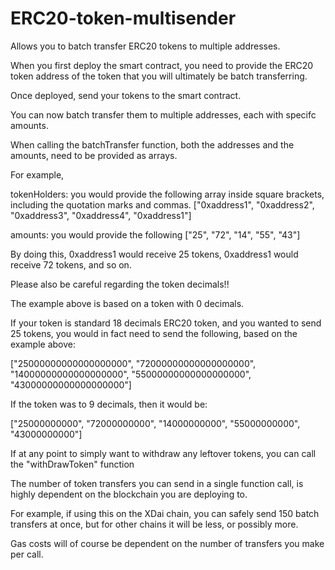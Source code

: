 # ERC20-token-multisender

Allows you to batch transfer ERC20 tokens to multiple addresses.

When you first deploy the smart contract, you need to provide the ERC20 token address of the token that you will ultimately be batch transferring.

Once deployed, send your tokens to the smart contract.

You can now batch transfer them to multiple addresses, each with specifc amounts.

When calling the batchTransfer function, both the addresses and the amounts, need to be provided as arrays.

For example, 

tokenHolders:
you would provide the following array inside square brackets, including the quotation marks and commas.
["0xaddress1", "0xaddress2", "0xaddress3", "0xaddress4", "0xaddress1"]

amounts:
you would provide the following
["25", "72", "14", "55", "43"]

By doing this, 0xaddress1 would receive 25 tokens, 0xaddress1 would receive 72 tokens, and so on.

Please also be careful regarding the token decimals!!

The example above is based on a token with 0 decimals.

If your token is standard 18 decimals ERC20 token, and you wanted to send 25 tokens, you would in fact
need to send the following, based on the example above:

["25000000000000000000", "72000000000000000000", "14000000000000000000", "55000000000000000000", "43000000000000000000"]

If the token was to 9 decimals, then it would be:

["25000000000", "72000000000", "14000000000", "55000000000", "43000000000"]

If at any point to simply want to withdraw any leftover tokens, you can call the "withDrawToken" function

The number of token transfers you can send in a single function call, is highly dependent on the blockchain you are deploying to.

For example, if using this on the XDai chain, you can safely send 150 batch transfers at once, but for other chains it will be less, or possibly more.

Gas costs will of course be dependent on the number of transfers you make per call.
